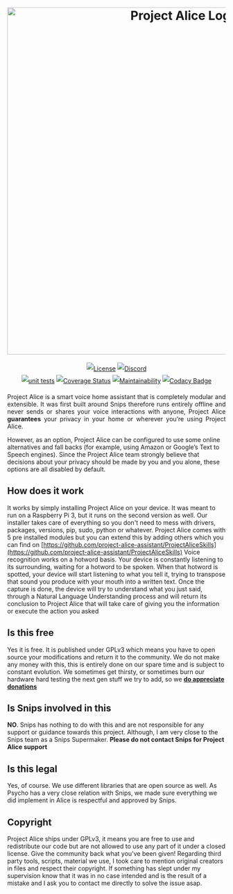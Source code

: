 <h1 align="center" style="max-width: 100%;">
  <img width="800" alt="Project Alice Logo" src="/projectalice.png">
</h1>

<p align="center" style="line-height: 2;">
  <a href="LICENSE" target="_blank"><img src="https://img.shields.io/github/license/project-alice-assistant/ProjectAlice" alt="License" /></a>
  <a href="https://discord.gg/Jfcj355" target="_blank"><img alt="Discord" src="https://img.shields.io/discord/579345007518154752?logo=discord"></a><br/>
  <a href="https://github.com/project-alice-assistant/ProjectAlice/actions" target="_blank"><img alt="unit tests" src="https://github.com/project-alice-assistant/ProjectAlice/workflows/Unit%20Tests/badge.svg"></a>
  <a href="https://coveralls.io/github/project-alice-assistant/ProjectAlice?branch=HEAD" target="_blank"><img alt="Coverage Status" src="https://coveralls.io/repos/github/project-alice-assistant/ProjectAlice/badge.svg?branch=HEAD"></a>
  <a href="https://codeclimate.com/github/project-alice-assistant/ProjectAlice/maintainability" target="_blank"><img alt="Maintainability" src="https://api.codeclimate.com/v1/badges/ab9aa78508dcccc85b12/maintainability"></a>
  <a href="https://www.codacy.com/manual/project-alice-assistant/ProjectAlice?utm_source=github.com&amp;utm_medium=referral&amp;utm_content=project-alice-assistant/ProjectAlice&amp;utm_campaign=Badge_Grade" target="_blank"><img alt="Codacy Badge" src="https://api.codacy.com/project/badge/Grade/55399302e9614fb18a354fb9345dff29"></a>
</p>

<p align="justify">
Project Alice is a smart voice home assistant that is completely modular and extensible. It was first built around Snips therefore runs entirely offline and never sends or shares your voice interactions with anyone, Project Alice <strong>guarantees</strong> your privacy in your home or wherever you’re using Project Alice.

However, as an option, Project Alice can be configured to use some online alternatives and fall backs (for example, using Amazon or Google’s Text to Speech engines). Since the Project Alice team strongly believe that decisions about your privacy should be made by you and you alone, these options are all disabled by default.
</p>

## How does it work
It works by simply installing Project Alice on your device. It was meant to run on a Raspberry Pi 3, but it runs on the second version as well. Our installer takes care of everything so you don't need to mess with drivers, packages, versions, pip, sudo, python or whatever.
Project Alice comes with 5 pre installed modules but you can extend this by adding others which you can find on [https://github.com/project-alice-assistant/ProjectAliceSkills](https://github.com/project-alice-assistant/ProjectAliceSkills)
Voice recognition works on a hotword basis. Your device is constantly listening to its surrounding, waiting for a hotword to be spoken. When that hotword is spotted, your device will start listening to what you tell it, trying to transpose that sound you produce with your mouth into a written text. Once the capture is done, the device will try to understand what you just said, through a Natural Language Understanding process and will return its conclusion to Project Alice that will take care of giving you the information or execute the action you asked

## Is this free
Yes it is free. It is published under GPLv3 which means you have to open source your modifications and return it to the community. We do not make any money with this, this is entirely done on our spare time and is subject to constant evolution. We sometimes get thirsty, or sometimes burn our hardware hard testing the next gen stuff we try to add, so we **[do appreciate donations](https://paypal.me/Psychokiller1888)**

## Is Snips involved in this
**NO**. Snips has nothing to do with this and are not responsible for any support or guidance towards this project. Although, I am very close to the Snips team as a Snips Supermaker. **Please do not contact Snips for Project Alice support**

## Is this legal
Yes, of course. We use different libraries that are open source as well. As Psycho has a very close relation with Snips, we made sure everything we did implement in Alice is respectful and approved by Snips.

## Copyright
Project Alice ships under GPLv3, it means you are free to use and redistribute our code but are not allowed to use any part of it under a closed license. Give the community back what you've been given!
Regarding third party tools, scripts, material we use, I took care to mention original creators in files and respect their copyright. If something has slept under my supervision know that it was in no case intended and is the result of a mistake and I ask you to contact me directly to solve the issue asap.
